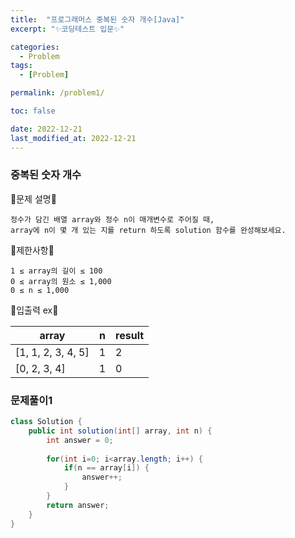 ```yaml
---
title:  "프로그래머스 중복된 숫자 개수[Java]"
excerpt: "✨코딩테스트 입문✨"

categories:
  - Problem
tags:
  - [Problem]

permalink: /problem1/

toc: false

date: 2022-12-21
last_modified_at: 2022-12-21
---
```

### 중복된 숫자 개수

💫문제 설명💫

```
정수가 담긴 배열 array와 정수 n이 매개변수로 주어질 때, 
array에 n이 몇 개 있는 지를 return 하도록 solution 함수를 완성해보세요.
```
💫제한사항💫

```
1 ≤ array의 길이 ≤ 100
0 ≤ array의 원소 ≤ 1,000
0 ≤ n ≤ 1,000
```

💫입출력 ex💫

|array|n|result|
|------|---|---|
|[1, 1, 2, 3, 4, 5]|1|2|
|[0, 2, 3, 4]|1|0|


### 문제풀이1

```java
class Solution {
    public int solution(int[] array, int n) {
        int answer = 0;
        
        for(int i=0; i<array.length; i++) {
            if(n == array[i]) {
                answer++;
            }
        }
        return answer;
    }
}
```

